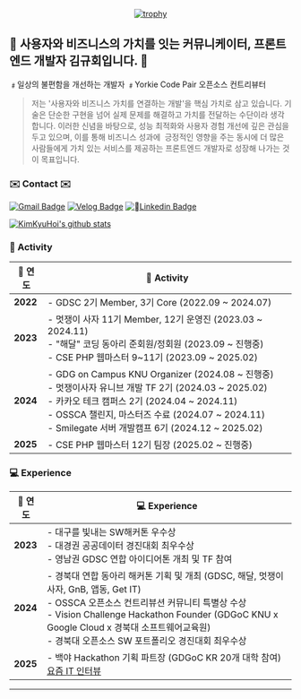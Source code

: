 <div align=center>
	
[![trophy](https://github-profile-trophy.vercel.app/?username=kimkyuhoi&row=1)](https://github.com/ryo-ma/github-profile-trophy)

  </div>
  
## :raised_hands: 사용자와 비즈니스의 가치를 잇는 커뮤니케이터, 프론트엔드 개발자 김규회입니다. :raised_hands:
﹟일상의 불편함을 개선하는 개발자 ﹟Yorkie Code Pair 오픈소스 컨트리뷰터

> 저는 '사용자와 비즈니스 가치를 연결하는 개발'을 핵심 가치로 삼고 있습니다. 기술은 단순한 구현을 넘어 실제 문제를 해결하고 가치를 전달하는 수단이라 생각합니다. 이러한 신념을 바탕으로, 성능 최적화와 사용자 경험 개선에 깊은 관심을 두고 있으며, 이를 통해 비즈니스 성과에  긍정적인 영향을 주는 동시에 더 많은 사람들에게 가치 있는 서비스를 제공하는 프론트엔드 개발자로 성장해 나가는 것이 목표입니다.
  
### ✉️ Contact ✉️
[![Gmail Badge](https://img.shields.io/badge/Gmail-d14836?style=flat-square&logo=gmail&logoColor=white&link=mailto:k546kh@gmail.com)](mailto:k546kh@gmail.com)
[![Velog Badge](https://img.shields.io/badge/Velog-444444?style=flat-square&logo=Velog&logoColor=black"&link=https://velog.io/@k_gu_wae123)](https://velog.io/@k_gu_wae123)
[![Linkedin Badge](https://img.shields.io/badge/Linkedin-1477D1?style=flat-square&logo=Linkedin&logoColor="&link=https://www.linkedin.com/in/%EA%B7%9C%ED%9A%8C-%EA%B9%80-2ba0a5254/)](https://www.linkedin.com/in/%EA%B7%9C%ED%9A%8C-%EA%B9%80-2ba0a5254/)

[![KimKyuHoi's github stats](https://github-readme-stats.vercel.app/api?username=KimKyuHoi)](https://github.com/anuraghazra/github-readme-stats)

### :runner: Activity
| 📅 연도  | 🏃 Activity |
|---------|-------------|
| **2022** | - GDSC 2기 Member, 3기 Core (2022.09 ~ 2024.07) |
| **2023** | - 멋쟁이 사자 11기 Member, 12기 운영진 (2023.03 ~ 2024.11)<br>- "해달" 코딩 동아리 준회원/정회원 (2023.09 ~ 진행중)<br>- CSE PHP 웹마스터 9~11기 (2023.09 ~ 2025.02) |
| **2024** | - GDG on Campus KNU Organizer (2024.08 ~ 진행중)<br>- 멋쟁이사자 유니브 개발 TF 2기 (2024.03 ~ 2025.02)<br>- 카카오 테크 캠퍼스 2기 (2024.04 ~ 2024.11)<br>- OSSCA 챌린지, 마스터즈 수료 (2024.07 ~ 2024.11)<br>- Smilegate 서버 개발캠프 6기 (2024.12 ~ 2025.02) |
| **2025** | - CSE PHP 웹마스터 12기 팀장 (2025.02 ~ 진행중) |

### :computer: Experience
| 📅 연도  | 💻 Experience |
|---------|---------------|
| **2023** | - 대구를 빛내는 SW해커톤 우수상<br>- 대경권 공공데이터 경진대회 최우수상<br>- 영남권 GDSC 연합 아이디어톤 개최 및 TF 참여 |
| **2024** | - 경북대 연합 동아리 해커톤 기획 및 개최 (GDSC, 해달, 멋쟁이사자, GnB, 앱동, Get IT)<br>- OSSCA 오픈소스 컨트리뷰션 커뮤니티 특별상 수상<br>- Vision Challenge Hackathon Founder (GDGoC KNU x Google Cloud x 경북대 소프트웨어교육원)<br>- 경북대 오픈소스 SW 포트폴리오 경진대회 최우수상 |
| **2025** | - 백야 Hackathon 기획 파트장 (GDGoC KR 20개 대학 참여) [요즘 IT 인터뷰](https://yozm.wishket.com/magazine/detail/2974/) |

---

